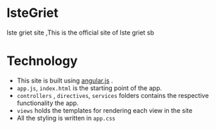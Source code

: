 # IsteGriet
Iste griet site ,This is the official site of Iste griet sb 

# Technology 
- This site is built using [angular.js](https://angularjs.org/) .
- `app.js`, `index.html`  is the starting point of the app.
- `controllers` , `directives`, `services` folders contains the respective functionality the app.
- `views` holds the templates for rendering each view in the site
- All the styling is written in `app.css`
